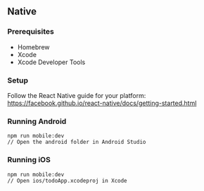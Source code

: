 ## Native

### Prerequisites
- Homebrew
- Xcode
- Xcode Developer Tools

### Setup
Follow the React Native guide for your platform:
https://facebook.github.io/react-native/docs/getting-started.html

### Running Android
```
npm run mobile:dev
// Open the android folder in Android Studio
```

### Running iOS
```
npm run mobile:dev
// Open ios/todoApp.xcodeproj in Xcode
```
